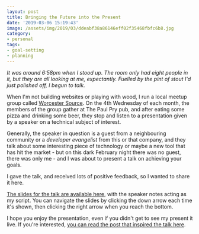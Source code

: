 ```yaml
---
layout: post
title: Bringing the Future into the Present
date: '2019-03-06 15:19:43'
image: /assets/img/2019/03/ddeabf38a86146eff02f35468fbfc6b8.jpg
category: 
- personal
tags: 
- goal-setting
- planning
---
```


<p class="intro"><em><span class="dropcap">I</span>t was around 6:58pm when I stood up. The room only had eight people in it, but they are all looking at me, expectantly. Fuelled by the pint of stout I'd just polished off, I begun to talk.</em></p>

When I'm not building websites or playing with wood, I run a local meetup group called [Worcester Source](http://worcestersource.club). On the 4th Wednesday of each month, the members of the group gather at The Paul Pry pub, and after eating some pizza and drinking some beer, they stop and listen to a presentation given by a speaker on a technical subject of interest. 

Generally, the speaker in question is a guest from a neighbouring community or a _developer evangelist_ from this or that company, and they talk about some interesting piece of technology or maybe a new tool that has hit the market - but on this dark February night there was no guest, there was only me - and I was about to present a talk on achieving your goals.

I gave the talk, and received lots of positive feedback, so I wanted to share it here.

[The slides for the talk are available here](https://slides.com/limeblast/bringing-the-future-into-the-present), with the speaker notes acting as my script. You can navigate the slides by clicking the down arrow each time it's shown, then clicking the right arrow when you reach the bottom.

I hope you enjoy the presentation, even if you didn't get to see my present it live. If you're interested, [you can read the post that inspired the talk here](/2019/01/15/my-goals-are-in-sight/).
